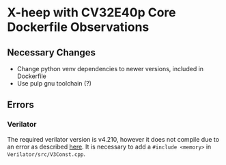 # X-heep with CV32E40p Core Dockerfile Observations

## Necessary Changes

- Change python venv dependencies to newer versions, included in Dockerfile
- Use pulp gnu toolchain (?)

## Errors

### Verilator

The required verilator version is v4.210, however it does not compile due to an error as described [here](https://github.com/verilator/verilator/issues/5162). It is necessary to add a `#include <memory>` in `Verilator/src/V3Const.cpp`.
